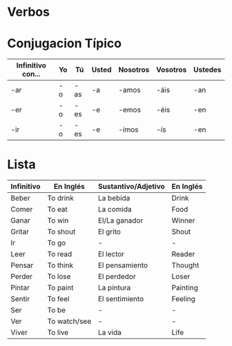 # Verbos

# Conjugacion Típico

| Infinitivo con... | Yo | Tú | Usted | Nosotros | Vosotros | Ustedes |
| --- | --- | --- | --- | --- | --- | --- |
| -ar | -o | -as | -a | -amos | -áis | -an |
| -er | -o | -es | -e | -emos | -éis | -en |
| -ir | -o | -es | -e | -imos | -ís | -en |

# Lista

| Infinitivo | En Inglés | Sustantivo/Adjetivo | En Inglés |
| --- | --- | --- | --- |
| Beber | To drink | La bebida | Drink |
| Comer | To eat | La comida | Food |
| Ganar | To win | El/La ganador | Winner |
| Gritar | To shout | El grito | Shout |
| Ir | To go | - | - |
| Leer | To read | El lector | Reader |
| Pensar | To think | El pensamiento | Thought |
| Perder | To lose | El perdedor | Loser |
| Pintar | To paint | La pintura | Painting | 
| Sentir | To feel | El sentimiento | Feeling |
| Ser | To be | - | - |
| Ver | To watch/see | - | - |
| Viver | To live | La vida | Life |
